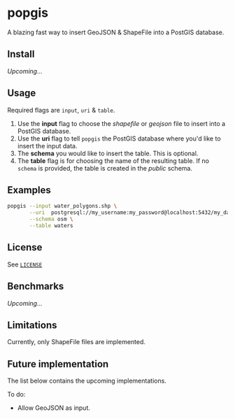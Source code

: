# popgis
A blazing fast way to insert GeoJSON & ShapeFile into a PostGIS database.

## Install
*Upcoming...*

## Usage
Required flags are `input`, `uri` & `table`.

1. Use the **input** flag to choose the *shapefile* or *geojson* file to insert into a PostGIS database.
2. Use the **uri** flag to tell `popgis` the PostGIS database where you'd like to insert the input data.
3. The **schema** you would like to insert the table. This is optional.
4. The **table** flag is for choosing the name of the resulting table. If no `schema` is provided, the table is created in the *public* schema.

## Examples
```bash
popgis --input water_polygons.shp \
       --uri  postgresql://my_username:my_password@localhost:5432/my_database \
       --schema osm \
       --table waters
```

## License
See [`LICENSE`](./LICENSE)

## Benchmarks
*Upcoming...*

## Limitations
Currently, only ShapeFile files are implemented.

## Future implementation
The list below contains the upcoming implementations.

To do:

* Allow GeoJSON as input.
